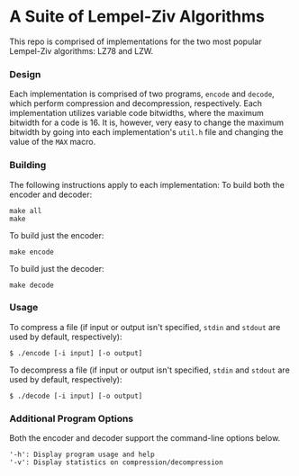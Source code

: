 # A Suite of Lempel-Ziv Algorithms

This repo is comprised of implementations for the two most popular Lempel-Ziv
algorithms: LZ78 and LZW.

### Design

Each implementation is comprised of two programs, ```encode``` and ```decode```,
which perform compression and decompression, respectively. Each implementation
utilizes variable code bitwidths, where the maximum bitwidth for a code is 16.
It is, however, very easy to change the maximum bitwidth by going into each
implementation's ```util.h``` file and changing the value of the ```MAX```
macro.

### Building

The following instructions apply to each implementation:
To build both the encoder and decoder:

    make all
    make

To build just the encoder:

    make encode

To build just the decoder:

    make decode

### Usage

To compress a file (if input or output isn't specified, ```stdin``` and
```stdout``` are used by default, respectively):

    $ ./encode [-i input] [-o output]

To decompress a file (if input or output isn't specified, ```stdin``` and
```stdout``` are used by default, respectively):

    $ ./decode [-i input] [-o output]


### Additional Program Options

Both the encoder and decoder support the command-line options below.

    '-h': Display program usage and help
    '-v': Display statistics on compression/decompression

